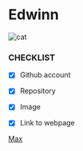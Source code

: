 # Edwinn

![cat](https://i.pinimg.com/474x/65/11/b7/6511b73fd51f054d5daa2720dbaf38a8--ugly-dogs-pet-pictures.jpg)
  
  ### CHECKLIST

- [x] Github account

- [x] Repository 

- [x] Image
  
- [x] Link to webpage




[Max](https://edwinnwong.github.io/Max/)
  
